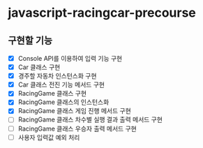 # javascript-racingcar-precourse

## 구현할 기능

- [x] Console API를 이용하여 입력 기능 구현
- [x] Car 클래스 구현
- [x] 경주할 자동차 인스턴스화 구현
- [x] Car 클래스 전진 기능 메서드 구현
- [x] RacingGame 클래스 구현
- [x] RacingGame 클래스의 인스턴스화
- [x] RacingGame 클래스 게임 진행 메서드 구현
- [ ] RacingGame 클래스 차수별 실행 결과 출력 메서드 구현
- [ ] RacingGame 클래스 우승자 출력 메서드 구현
- [ ] 사용자 입력값 예외 처리

